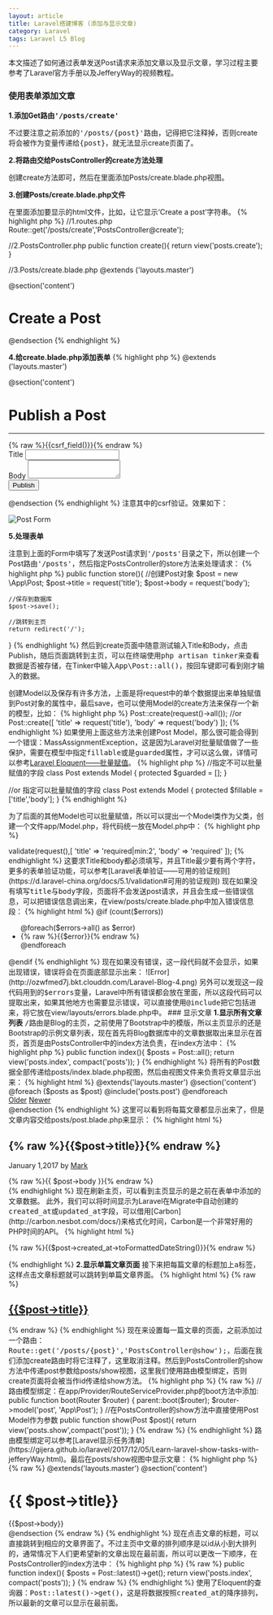 ```yaml
---
layout: article
title: Laravel搭建博客 (添加与显示文章)
category: Laravel
tags: Laravel L5 Blog
---
```

本文描述了如何通过表单发送Post请求来添加文章以及显示文章，学习过程主要参考了Laravel官方手册以及JefferyWay的视频教程。

### 使用表单添加文章
<strong>1.添加Get路由<samp>'/posts/create'</samp></strong>

不过要注意之前添加的<samp>'/posts/{post}'</samp>路由，记得把它注释掉，否则create将会被作为变量传递给<samp>{post}</samp>，就无法显示create页面了。

<strong>2.将路由交给PostsController的create方法处理</strong>

创建create方法即可，然后在里面添加Posts/create.blade.php视图。

<strong>3.创建Posts/create.blade.php文件</strong>

在里面添加要显示的html文件，比如，让它显示‘Create a post’字符串。
{% highlight php %}
//1.routes.php
Route::get('/posts/create','PostsController@create');

//2.PostsController.php
public function create(){
	return view('posts.create');
}

//3.Posts/create.blade.php
@extends ('layouts.master')

@section('content')
	<h1>Create a Post</h1>
@endsection
{% endhighlight %}

<strong>4.给create.blade.php添加表单</strong>
{% highlight php %}
@extends ('layouts.master')

@section('content')
<div class= "col-sm-8 blog-main">
	<h1>Publish a Post</h1>
	<hr>
	<form method="POST" action="/posts">
		{% raw %}{{csrf_field()}}{% endraw %}
	  <div class="form-group">
	    <label for="title">Title</label>
	    <input type="text" class="form-control" id="title" name="title">
	  </div>
	  <div class="form-group">
	    <label for="exampleInputPassword1">Body</label>
	    <textarea id="body" name="body" class="form-control"></textarea>
	  </div>
	  <button type="submit" class="btn btn-primary">Publish</button>
	</form>
</div>
@endsection
{% endhighlight %}
<span class="text-danger">注意其中的csrf验证</span>。效果如下：

![Post Form](http://ozwfmed7j.bkt.clouddn.com/laravel-blog-3.png)

<strong>5.处理表单</strong>

注意到上面的Form中填写了发送Post请求到<samp>'/posts'</samp>目录之下，所以创建一个Post路由<samp>'/posts'</samp>，然后指定PostsController的store方法来处理请求：
{% highlight php %}
public function store(){
	//创建Post对象
	$post = new \App\Post;
	$post->title = request('title');
	$post->body = request('body');

	//保存到数据库
	$post->save();

	//跳转到主页
	return redirect('/');
}
{% endhighlight %}
然后到create页面中随意测试输入Title和Body，点击Publish，随后页面跳转到主页，可以在终端使用<samp>php artisan tinker</samp>来查看数据是否被存储，在Tinker中输入<samp>App\Post::all()</samp>，按回车键即可看到刚才输入的数据。

创建Model以及保存有许多方法，上面是将request中的单个数据提出来单独赋值到Post对象的属性中，最后save，也可以使用Model的create方法来保存一个新的模型，比如：
{% highlight php %}
Post::create(request()->all());
//or
Post::create([
	'title' => request('title'),
	'body' => request('body')
]);
{% endhighlight %}
如果使用上面这些方法来创建Post Model，那么很可能会得到一个错误：<span class="text-danger">MassAssignmentException</span>，这是因为Laravel对批量赋值做了一些保护，需要在模型中指定<samp>fillable</samp>或是<samp>guarded</samp>属性，才可以这么做，详情可以参考[Laravel Eloquent——批量赋值](https://d.laravel-china.org/docs/5.1/eloquent#批量赋值)。
{% highlight php %}
//指定不可以批量赋值的字段
class Post extends Model
{
    protected $guarded = [];
}

//or 指定可以批量赋值的字段
class Post extends Model
{
    protected $fillable = ['title','body'];
}
{% endhighlight %}

为了后面的其他Model也可以批量赋值，所以可以提出一个Model类作为父类，创建一个文件app/Model.php，将代码统一放在Model.php中：
{% highlight php %}
<?php

namespace App;

use Illuminate\Database\Eloquent\Model as Eloquent;

class Model extends Eloquent
{
    protected $guarded = [];
}
{% endhighlight %}
现在可以把app/Post.php中的有关代码去掉，去掉之后就像这样：
{% highlight php %}
<?php

namespace App;

class Post extends Model
{

}
{% endhighlight %}
后面创建的Model就不用再设置批量赋值了，这样可以减少一些工作量，但是在实际网站中可能会需要批量赋值保护。

### 表单验证
通常情况下，在填写表单的时候，需要验证表单；尤其是有的字段内容不能为空的时候，否则提交一个空表单会导致数据库级别的错误，这对用户来说非常不友好，Laravel提供了一些功能来验证表单。在使用数据创建Post Model之前，可以加入这样一段代码来验证表单：
{% highlight php %}
$this->validate(request(),[
	'title' => 'required|min:2',
	'body' => 'required'
]);
{% endhighlight %}
这要求Title和body都必须填写，并且Title最少要有两个字符，更多的表单验证功能，可以参考[Laravel表单验证——可用的验证规则](https://d.laravel-china.org/docs/5.1/validation#可用的验证规则)

现在如果没有填写<samp>title</samp>与<samp>body</samp>字段，页面将不会发送post请求，并且会生成一些错误信息，可以把错误信息调出来，在view/posts/create.blade.php中加入错误信息段：
{% highlight html %}
@if (count($errors))
<div class="form-group">
	<div class="alert alert-danger">
		<ul>
			@foreach($errors->all() as $error)
				<li>{% raw %}{{$error}}{% endraw %}</li>
			@endforeach
		</ul>
	</div>
</div>
@endif
{% endhighlight %}
现在如果没有错误，这一段代码就不会显示，如果出现错误，错误将会在页面底部显示出来：

![Error](http://ozwfmed7j.bkt.clouddn.com/Laravel-Blog-4.png)

另外可以发现这一段代码用到的<samp>$errors</samp>变量，Laravel中所有错误都会放在里面，所以这段代码可以提取出来，如果其他地方也需要显示错误，可以直接使用<samp>@include</samp>把它包括进来，将它放在view/layouts/errors.blade.php中。

### 显示文章
<strong>1.显示所有文章列表</strong>

<samp>/</samp>路由是Blog的主页，之前使用了Bootstrap中的模版，所以主页显示的还是Bootstrap的示例文章列表，现在首先将Blog数据库中的文章数据取出来显示在首页，首页是由PostsController中的index方法负责，在index方法中：
{% highlight php %}
public function index(){
	$posts = Post::all();

    return view('posts.index', compact('posts'));
}
{% endhighlight %}
将所有的Post数据全部传递给posts/index.blade.php视图，然后由视图文件来负责将文章显示出来：
{% highlight html %}
@extends('layouts.master')

@section('content')
	<div class="col-sm-8 blog-main">
      
      @foreach ($posts as $post)
        @include('posts.post')
      @endforeach
      
      <nav class="blog-pagination">
        <a class="btn btn-outline-primary" href="#">Older</a>
        <a class="btn btn-outline-secondary disabled" href="#">Newer</a>
      </nav>

   </div>
@endsection
{% endhighlight %}
这里可以看到将每篇文章都显示出来了，但是文章内容交给posts/post.blade.php来显示：
{% highlight html %}
<div class="blog-post">
	<h2 class="blog-post-title">{% raw %}{{$post->title}}{% endraw %}</h2>
	<p class="blog-post-meta">January 1,2017 by <a href="#">Mark</a></p>

	{% raw %}{{ $post->body }}{% endraw %}
</div>
{% endhighlight %}
现在刷新主页，可以看到主页显示的是之前在表单中添加的文章数据。

此外，我们可以将时间显示为Laravel在Migrate中自动创建的<samp>created_at</samp>或<samp>updated_at</samp>字段，可以借用[Carbon](http://carbon.nesbot.com/docs/)来格式化时间，Carbon是一个非常好用的PHP时间的API。
{% highlight html %}
<p class="blog-post-meta">
	{% raw %}{{$post->created_at->toFormattedDateString()}}{% endraw %}
</p>
{% endhighlight %}
<strong>2.显示单篇文章页面</strong>

接下来把每篇文章的标题加上<samp>a</samp>标签，这样点击文章标题就可以跳转到单篇文章界面。
{% highlight html %}
{% raw %}
<h2 class="blog-post-title">
	<a href="/posts/{{ $post->id}}">
		{{$post->title}}
	</a>
</h2>
{% endraw %}
{% endhighlight %}
现在来设置每一篇文章的页面，之前添加过一个路由：<samp>Route::get('/posts/{post}','PostsController@show');</samp>，后面在我们添加create路由时将它注释了，这里取消注释。然后到PostsController的show方法中传递post参数给posts/show视图，这里我们使用路由模型绑定，否则create页面将会被当作id传递给show方法。
{% highlight php %}
{% raw %}
//路由模型绑定：在app/Provider/RouteServiceProvider.php的boot方法中添加:
public function boot(Router $router)
{
    parent::boot($router);
    $router->model('post', 'App\Post');
}

//在PostsController的show方法中直接使用Post Model作为参数
public function show(Post $post){
	return view('posts.show',compact('post'));
}
{% endraw %}
{% endhighlight %}
路由模型绑定可以参考[Laravel显示任务清单](https://gijera.github.io/laravel/2017/12/05/Learn-laravel-show-tasks-with-jefferyWay.html)。最后在posts/show视图中显示文章：
{% highlight php %}
{% raw %}
@extends('layouts.master')

@section('content')
	<div class="col-sm-8 blog-main">
    	<h1>{{ $post->title}}</h1>

    	{{$post->body}}  
  	</div>
@endsection
{% endraw %}
{% endhighlight %}
现在点击文章的标题，可以直接跳转到相应的文章界面了。不过主页中文章的排列顺序是以id从小到大排列的，通常情况下人们更希望新的文章出现在最前面，所以可以更改一下顺序，在PostsController的index方法中：
{% highlight php %}
{% raw %}
public function index(){
	$posts = Post::latest()->get();

    return view('posts.index', compact('posts'));
}
{% endraw %}
{% endhighlight %}
使用了Eloquent的查询器：<samp>Post::latest()->get()</samp>，这是将数据按照<samp>created_at</samp>的降序排列，所以最新的文章可以显示在最前面。